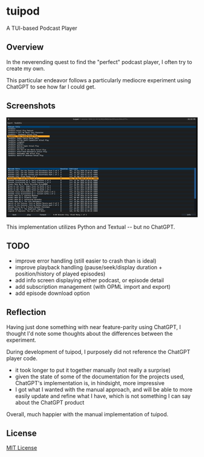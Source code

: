 # tuipod

A TUI-based Podcast Player

## Overview

In the neverending quest to find the "perfect" podcast player, I often try to create my own.

This particular endeavor follows a particularly mediocre experiment using ChatGPT to see how far I could get.

## Screenshots

![tuipod playing a podcast](tuipod.png)

This implementation utilizes Python and Textual -- but no ChatGPT.

## TODO

- improve error handling (still easier to crash than is ideal)
- improve playback handling (pause/seek/display duration + position/history of played episodes)
- add info screen displaying either podcast, or episode detail
- add subscription management (with OPML import and export)
- add episode download option

## Reflection

Having just done something with near feature-parity using ChatGPT, I thought I'd note some thoughts about the differences between the experiment.

During development of tuipod, I purposely did not reference the ChatGPT player code.

- it took longer to put it together manually (not really a surprise)
- given the state of some of the documentation for the projects used, ChatGPT's implementation is, in hindsight, more impressive
- I got what I wanted with the manual approach, and will be able to more easily update and refine what I have, which is not something I can say about the ChatGPT product

Overall, much happier with the manual implementation of tuipod.

## License

[MIT License](LICENSE)
